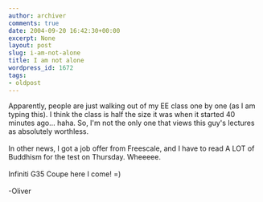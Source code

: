 ```yaml
---
author: archiver
comments: true
date: 2004-09-20 16:42:30+00:00
excerpt: None
layout: post
slug: i-am-not-alone
title: I am not alone
wordpress_id: 1672
tags:
- oldpost
---
```


Apparently, people are just walking out of my EE class one by one (as I am typing this).  I think the class is half the size it was when it started 40 minutes ago... haha.  So, I'm not the only one that views this guy's lectures as absolutely worthless.<br /><br />In other news, I got a job offer from Freescale, and I have to read A LOT of Buddhism for the test on Thursday.  Wheeeee.<br /><br />Infiniti G35 Coupe here I come! =)<br /><br />-Oliver